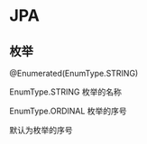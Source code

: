 # JPA

## 枚举

@Enumerated(EnumType.STRING)

EnumType.STRING  枚举的名称

EnumType.ORDINAL  枚举的序号

默认为枚举的序号